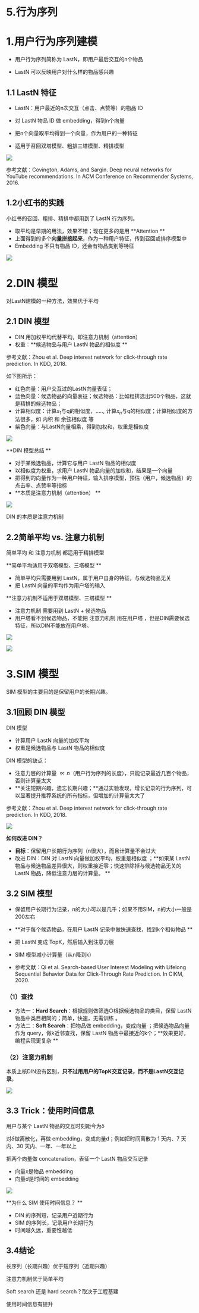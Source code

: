 # 5.行为序列

# 1.用户行为序列建模 &#x20;

- 用户行为序列简称为 LastN，即用户最后交互的n个物品 &#x20;

- LastN 可以反映用户对什么样的物品感兴趣 &#x20;

## 1.1 **LastN 特征**

- LastN：用户最近的n次交互（点击、点赞等）的物品 ID &#x20;

- 对 LastN 物品 ID 做 embedding，得到n个向量 &#x20;

- 把n个向量取平均得到一个向量，作为用户的一种特征 &#x20;

- 适用于召回双塔模型、粗排三塔模型、精排模型 &#x20;

![](image/image_LUJ3_HU1C0.png)

参考文献：Covington, Adams, and Sargin. Deep neural networks for YouTube recommendations. In ACM Conference on Recommender Systems, 2016. &#x20;


## 1.2小红书的实践 &#x20;

小红书的召回、粗排、精排中都用到了 LastN 行为序列。 &#x20;

- 取平均是早期的用法，效果不错；现在更多的是用 **Attention  **
- 上面得到的多个**向量拼接起来**，作为一种用户特征，传到召回或排序模型中 &#x20;
- Embedding 不只有物品 ID，还会有物品类别等特征 &#x20;

![](image/image_9ZZ_PfMGZX.png)

# 2.DIN 模型

对LastN建模的一种方法，效果优于平均

## 2.1 DIN 模型 &#x20;

- DIN 用加权平均代替平均，即注意力机制（attention） &#x20;
- 权重：**候选物品与用户 LastN 物品的相似度  **

参考文献：Zhou et al. Deep interest network for click-through rate prediction. In KDD, 2018. &#x20;

如下图所示：

- 红色向量：用户交互过的LastN向量表征；
- 蓝色向量：候选物品的向量表征；候选物品：比如粗排选出500个物品，这就是精排的候选物品；
- 计算相似度：计算$x_1$与q的相似度，....., 计算$x_n$与q的相似度；计算相似度的方法很多，如 内积 和 余弦相似度 等 &#x20;
- 紫色向量：与LastN向量相乘，得到加权和，权重是相似度

![](image/image_ixocv2p4fO.png)

**DIN 模型总结  **

- 对于某候选物品，计算它与用户 LastN 物品的相似度 &#x20;
- 以相似度为权重，求用户 LastN 物品向量的加权和，结果是一个向量 &#x20;
- 把得到的向量作为一种用户特征，输入排序模型，预估（用户，候选物品）的点击率、点赞率等指标 &#x20;
- **本质是注意力机制（attention） **&#x20;

![](image/image_MNRy9-V2Lc.png)

DIN 的本质是注意力机制

## 2.2简单平均 vs. 注意力机制 &#x20;

简单平均 和 注意力机制 都适用于精排模型 &#x20;

**简单平均适用于双塔模型、三塔模型 **&#x20;

- 简单平均只需要用到 LastN，属于用户自身的特征，与候选物品无关 &#x20;
- 把 LastN 向量的平均作为用户塔的输入 &#x20;

**注意力机制不适用于双塔模型、三塔模型  **

- 注意力机制 需要用到 LastN + 候选物品 &#x20;
- 用户塔看不到候选物品，不能把 注意力机制 用在用户塔  ，但是DIN需要候选特征，所以DIN不能放在用户塔。

![](image/image_DDwy4Tz7DW.png)

![](image/image_P88uViTpe7.png)

# 3.SIM 模型 &#x20;

SIM 模型的主要目的是保留用户的长期兴趣。 &#x20;

## 3.1回顾 DIN 模型

DIN 模型

- 计算用户 LastN 向量的加权平均 &#x20;
- 权重是候选物品与 LastN 物品的相似度 &#x20;

DIN 模型的缺点：

- 注意力层的计算量 $∝n$（用户行为序列的长度），只能记录最近几百个物品，否则计算量太大
- **关注短期兴趣，遗忘长期兴趣；**通过实验发现，增长记录的行为序列，可以显著提升推荐系统的所有指标，但增加的计算量太大了 &#x20;

参考文献：Zhou et al. Deep interest network for click-through rate prediction. In KDD, 2018.&#x20;

![](image/image_L61WgH_TTq.png)

**如何改进 DIN？**

- **目标**：保留用户长期行为序列（n很大），而且计算量不会过大
- 改进 DIN：DIN 对 LastN 向量做加权平均，权重是相似度 ；**如果某 LastN 物品与候选物品差异很大，则权重接近零；快速排除掉与候选物品无关的 LastN 物品，降低注意力层的计算量。  **

## 3.2 SIM 模型 &#x20;

- 保留用户长期行为记录，n的大小可以是几千；如果不用SIM，n的大小一般是200左右

- **对于每个候选物品，在用户 LastN 记录中做快速查找，找到k个相似物品 **&#x20;
- 把 LastN 变成 TopK，然后输入到注意力层 &#x20;

- SIM 模型减小计算量（从n降到k） &#x20;

- 参考文献：Qi et al. Search-based User Interest Modeling with Lifelong Sequential Behavior Data for Click-Through Rate Prediction. In CIKM, 2020. &#x20;

### （1）查找&#xA;

- 方法一：**Hard Search**：根据规则做筛选○根据候选物品的类目，保留 LastN 物品中类目相同的；简单，快速，无需训练  。
- 方法二：**Soft Search**：把物品做 embedding，变成向量 ；把候选物品向量作为 query，做k近邻查找，保留 LastN 物品中最接近的k个；**效果更好，编程实现更复杂  **

### （2）注意力机制 &#x20;

本质上核DIN没有区别，**只不过用用户的TopK交互记录，而不是LastN交互记录**。

![](image/image_TEQIGV0MSb.png)

## 3.3 Trick：使用时间信息 &#x20;

用户与某个 LastN 物品的交互时刻距今为$\delta$

&#x20;对$\delta$做离散化，再做 embedding，变成向量d；例如把时间离散为 1 天内、7 天内、30 天内、一年、一年以上 &#x20;


把两个向量做 concatenation，表征一个 LastN 物品交互记录

- 向量$x$是物品 embedding &#x20;
- 向量$d$是时间的 embedding&#x20;

![](image/image_sz6Y7oVojz.png)

**为什么 SIM 使用时间信息？  **

- DIN 的序列短，记录用户近期行为 &#x20;
- SIM 的序列长，记录用户长期行为 &#x20;
- 时间越久远，重要性越低 &#x20;

## 3.4结论 &#x20;

长序列（长期兴趣）优于短序列（近期兴趣） &#x20;

注意力机制优于简单平均 &#x20;

Soft search 还是 hard search？取决于工程基建 &#x20;

使用时间信息有提升 &#x20;



